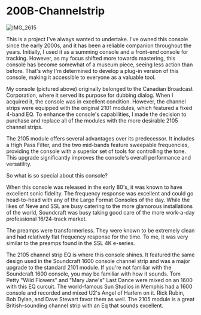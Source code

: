 # 200B-Channelstrip

![IMG_2615](https://github.com/AnchorMasters/200B-Channelstrip/assets/134142926/69aea629-75c2-4f63-b1e3-2b5e5bcd26f7)


This is a project I've always wanted to undertake. I've owned this console since the early 2000s, and it has been a reliable companion throughout the years. Initially, I used it as a summing console and a front-end console for tracking. However, as my focus shifted more towards mastering, this console has become somewhat of a museum piece, seeing less action than before. That's why I'm determined to develop a plug-in version of this console, making it accessible to everyone as a valuable tool. 

My console (pictured above) originally belonged to the Canadian Broadcast Corporation, where it served its purpose for dubbing dialog. When I acquired it, the console was in excellent condition. However, the channel strips were equipped with the original 2101 modules, which featured a fixed 4-band EQ. To enhance the console's capabilities, I made the decision to purchase and replace all of the modules with the more desirable 2105 channel strips.

The 2105 module offers several advantages over its predecessor. It includes a High Pass Filter, and the two mid-bands feature sweepable frequencies, providing the console with a superior set of tools for controlling the tone. This upgrade significantly improves the console's overall performance and versatility.

So what is so special about this console?

When this console was released in the early 80's, it was known to have excellent sonic fidelity.  The frequency response was excellent and could go head-to-head with any of the Large Format Consoles of the day.  While the likes of Neve and SSL are busy catering to the more glamorous installations of the world, Soundcraft was busy taking good care of the more work-a-day professional 16/24-track market.  

The preamps were transformerless.  They were known to be extremely clean and had relatively flat frequency response for the time.  To me, it was very similar to the preamps found in the SSL 4K e-series.  

The 2105 channel strip EQ is where this console shines.  It featured the same design used in the Soundcraft 1600 console channel strip and was a major upgrade to the standard 2101 module.  If you're not familiar with the Soundcraft 1600 console, you may be familiar with how it sounds. Tom Petty "Wild Flowers" and "Mary Jane's" Last Dance were mixed on an 1600 with this EQ curcuit. The world-famous Sun Studios in Memphis had a 1600 console and recorded and mixed U2's Angel of Harlem on it. Rick Rubin, Bob Dylan, and Dave Stewart favor them as well. The 2105 module is a great British-sounding channel strip with an Eq that sounds excellent. 
